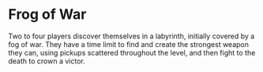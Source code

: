 # Frog of War
Two to four players discover themselves in a labyrinth, initially covered by a fog of war. They have a time limit to find and create the strongest weapon they can, using pickups scattered throughout the level, and then fight to the death to crown a victor.
